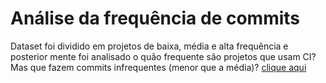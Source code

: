 # Análise da frequência de commits

Dataset foi dividido em projetos de baixa, média e alta frequência e posterior mente foi analisado o quão frequente são projetos que usam CI? Mas que fazem commits infrequentes (menor que a média)? <a href="https://github.com/wagnerfns/ci-analysis/blob/master/question_01_-_02/An%C3%A1lise%20da%20frequ%C3%AAncia%20de%20commits%20.ipynb">clique aqui</a>